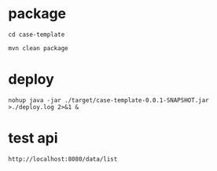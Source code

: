 # package
```
cd case-template
```

```
mvn clean package
```

# deploy
```
nohup java -jar ./target/case-template-0.0.1-SNAPSHOT.jar >./deploy.log 2>&1 &
```

# test api
```
http://localhost:8080/data/list
```
